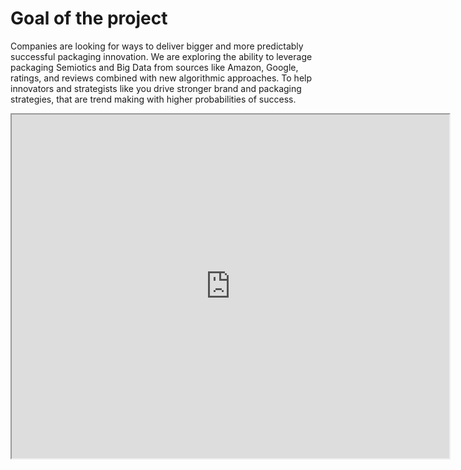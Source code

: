 # Goal of the project

Companies are looking for ways to deliver bigger and more predictably successful packaging innovation.  We are exploring the ability to leverage packaging Semiotics and Big Data from sources like Amazon, Google, ratings, and reviews combined with new algorithmic approaches. To help innovators and strategists like you drive stronger brand and packaging strategies, that are trend making with higher probabilities of success.

<Bleed full>
<iframe src="https://datastudio.google.com/s/nq6_OAFQ0kc"
     width="700"
     height="550"
     title="Sample dashboard"
   ></iframe>
</Bleed>
